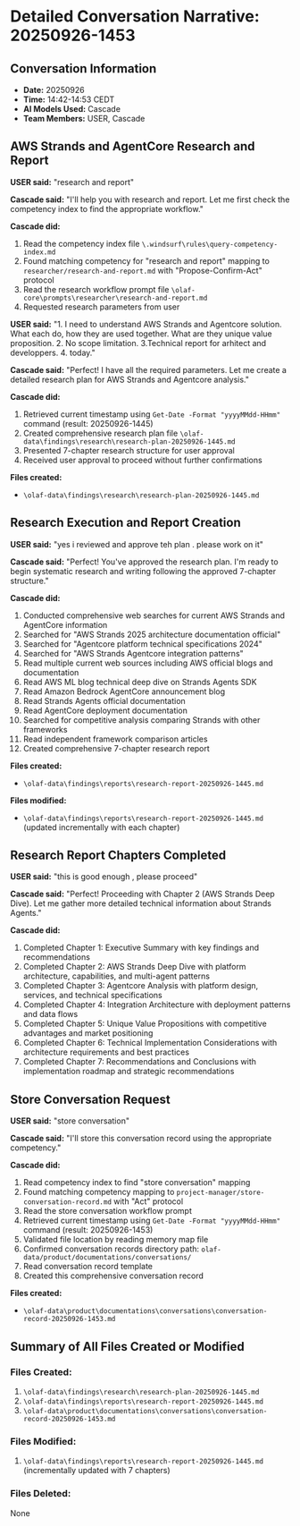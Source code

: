 # Detailed Conversation Narrative: 20250926-1453

## Conversation Information
- **Date:** 20250926
- **Time:** 14:42-14:53 CEDT
- **AI Models Used:** Cascade
- **Team Members:** USER, Cascade

## AWS Strands and AgentCore Research and Report

**USER said:** "research and report"

**Cascade said:** "I'll help you with research and report. Let me first check the competency index to find the appropriate workflow."

**Cascade did:**
1. Read the competency index file `\.windsurf\rules\query-competency-index.md`
2. Found matching competency for "research and report" mapping to `researcher/research-and-report.md` with "Propose-Confirm-Act" protocol
3. Read the research workflow prompt file `\olaf-core\prompts\researcher\research-and-report.md`
4. Requested research parameters from user

**USER said:** "1. I need to understand AWS Strands and Agentcore solution. What each do, how they are used together. What are they unique value proposition. 2. No scope limitation. 3.Technical report for arhitect and developpers. 4. today."

**Cascade said:** "Perfect! I have all the required parameters. Let me create a detailed research plan for AWS Strands and Agentcore analysis."

**Cascade did:**
1. Retrieved current timestamp using `Get-Date -Format "yyyyMMdd-HHmm"` command (result: 20250926-1445)
2. Created comprehensive research plan file `\olaf-data\findings\research\research-plan-20250926-1445.md`
3. Presented 7-chapter research structure for user approval
4. Received user approval to proceed without further confirmations

**Files created:**
- `\olaf-data\findings\research\research-plan-20250926-1445.md`

## Research Execution and Report Creation

**USER said:** "yes i reviewed and approve teh plan . please work on it"

**Cascade said:** "Perfect! You've approved the research plan. I'm ready to begin systematic research and writing following the approved 7-chapter structure."

**Cascade did:**
1. Conducted comprehensive web searches for current AWS Strands and AgentCore information
2. Searched for "AWS Strands 2025 architecture documentation official"
3. Searched for "Agentcore platform technical specifications 2024" 
4. Searched for "AWS Strands Agentcore integration patterns"
5. Read multiple current web sources including AWS official blogs and documentation
6. Read AWS ML blog technical deep dive on Strands Agents SDK
7. Read Amazon Bedrock AgentCore announcement blog
8. Read Strands Agents official documentation
9. Read AgentCore deployment documentation
10. Searched for competitive analysis comparing Strands with other frameworks
11. Read independent framework comparison articles
12. Created comprehensive 7-chapter research report

**Files created:**
- `\olaf-data\findings\reports\research-report-20250926-1445.md`

**Files modified:**
- `\olaf-data\findings\reports\research-report-20250926-1445.md` (updated incrementally with each chapter)

## Research Report Chapters Completed

**USER said:** "this is good enough , please proceed"

**Cascade said:** "Perfect! Proceeding with Chapter 2 (AWS Strands Deep Dive). Let me gather more detailed technical information about Strands Agents."

**Cascade did:**
1. Completed Chapter 1: Executive Summary with key findings and recommendations
2. Completed Chapter 2: AWS Strands Deep Dive with platform architecture, capabilities, and multi-agent patterns
3. Completed Chapter 3: Agentcore Analysis with platform design, services, and technical specifications
4. Completed Chapter 4: Integration Architecture with deployment patterns and data flows
5. Completed Chapter 5: Unique Value Propositions with competitive advantages and market positioning
6. Completed Chapter 6: Technical Implementation Considerations with architecture requirements and best practices
7. Completed Chapter 7: Recommendations and Conclusions with implementation roadmap and strategic recommendations

## Store Conversation Request

**USER said:** "store conversation"

**Cascade said:** "I'll store this conversation record using the appropriate competency."

**Cascade did:**
1. Read competency index to find "store conversation" mapping
2. Found matching competency mapping to `project-manager/store-conversation-record.md` with "Act" protocol
3. Read the store conversation workflow prompt
4. Retrieved current timestamp using `Get-Date -Format "yyyyMMdd-HHmm"` command (result: 20250926-1453)
5. Validated file location by reading memory map file
6. Confirmed conversation records directory path: `olaf-data/product/documentations/conversations/`
7. Read conversation record template
8. Created this comprehensive conversation record

**Files created:**
- `\olaf-data\product\documentations\conversations\conversation-record-20250926-1453.md`

## Summary of All Files Created or Modified

### Files Created:
1. `\olaf-data\findings\research\research-plan-20250926-1445.md`
2. `\olaf-data\findings\reports\research-report-20250926-1445.md`
3. `\olaf-data\product\documentations\conversations\conversation-record-20250926-1453.md`

### Files Modified:
1. `\olaf-data\findings\reports\research-report-20250926-1445.md` (incrementally updated with 7 chapters)

### Files Deleted:
None
